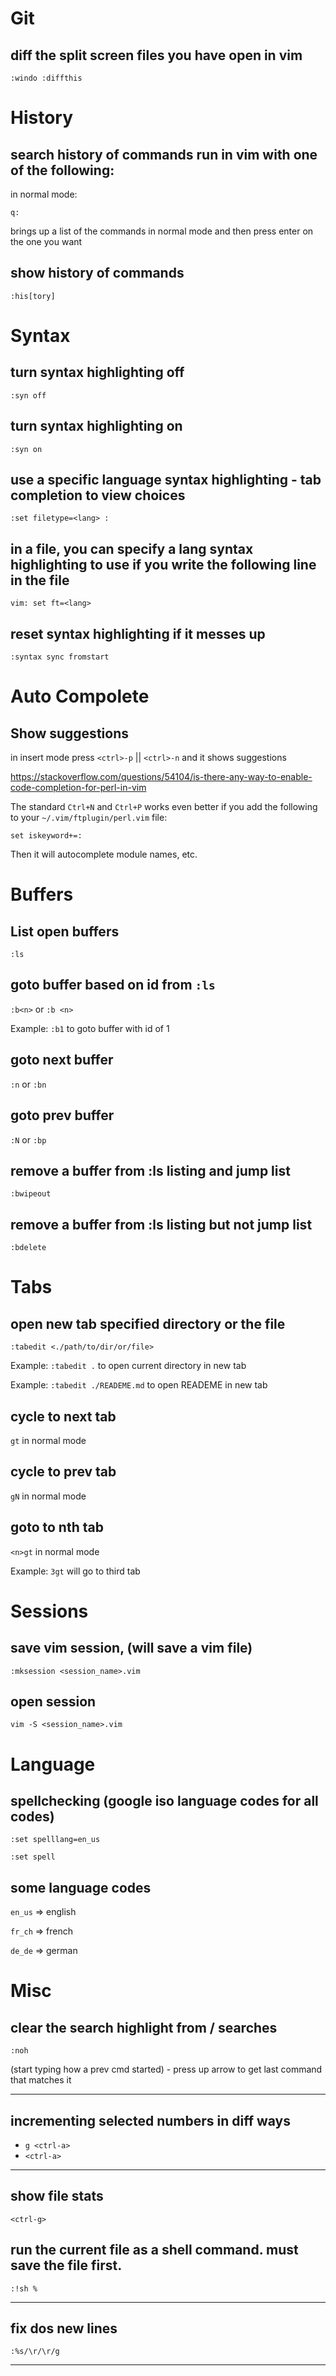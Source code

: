 
# Git 
## diff the split screen files you have open in vim

`:windo :diffthis`


# History
## search history of commands run in vim with one of the following:

in normal mode:

`q:`

brings up a list of the commands in normal mode and then press enter on the one you want


## show history of commands

`:his[tory]`

# Syntax

## turn syntax highlighting off

`:syn off`

## turn syntax highlighting on

`:syn on`

## use a specific language syntax highlighting - tab completion to view choices

`:set filetype=<lang> :`

## in a file, you can specify a lang syntax highlighting to use if you write the following line in the file

`vim: set ft=<lang>`


## reset syntax highlighting if it messes up

`:syntax sync fromstart`

# Auto Compolete

## Show suggestions
in insert mode press `<ctrl>-p` || `<ctrl>-n` and it shows suggestions

https://stackoverflow.com/questions/54104/is-there-any-way-to-enable-code-completion-for-perl-in-vim

The standard `Ctrl+N` and `Ctrl+P` works even better if you add the following to your `~/.vim/ftplugin/perl.vim` file:

`set iskeyword+=:`

Then it will autocomplete module names, etc.


# Buffers

## List open buffers

`:ls`

## goto buffer based on id from `:ls`

`:b<n>` or `:b <n>`

Example: `:b1` to goto buffer with id of 1

## goto next buffer

`:n` or `:bn`

## goto prev buffer

`:N` or `:bp`

## remove a buffer from :ls listing and jump list

`:bwipeout`

## remove a buffer from :ls listing but not jump list

`:bdelete`


# Tabs

## open new tab specified directory or the file

`:tabedit <./path/to/dir/or/file>`

Example: `:tabedit .` to open current directory in new tab

Example: `:tabedit ./READEME.md` to open READEME in new tab

## cycle to next tab

`gt` in normal mode

## cycle to prev tab

`gN` in normal mode

## goto to nth tab

`<n>gt` in normal mode

Example: `3gt` will go to third tab

# Sessions

## save vim session, (will save a vim file)

`:mksession <session_name>.vim`

## open session

`vim -S <session_name>.vim`

# Language

## spellchecking (google iso language codes for all codes)

`:set spelllang=en_us`

`:set spell`

## some language codes

`en_us` => english

`fr_ch` => french

`de_de` => german


# Misc

## clear the search highlight from / searches
`:noh`

(start typing how a prev cmd started) -
press up arrow to get last command that matches it

---

## incrementing selected numbers in diff ways

- `g <ctrl-a>`
- `<ctrl-a>`

---

## show file stats
`<ctrl-g>`

## run the current file as a shell command. must save the file first.
`:!sh %`

---

## fix dos new lines
`:%s/\r/\r/g`

---


